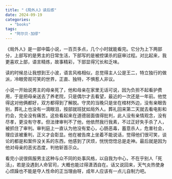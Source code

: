```yaml
---
title: "《局外人》读后感"
date: 2024-09-19
categories: 
  - "books"
tags: 
  - "阿尔贝·加缪"
---
```


《局外人》是一部中篇小说，一百页多点，几个小时就能看完。它分为上下两部分，上部写的是男主的日常生活，下部写的是被控谋杀的庭审过程。对比起来，我更喜欢上部，语言精炼，故事精彩，下部显得冗长和乏味。  
  
读的时候总让我想到王小波，语言风格相似，总觉得主人公是王二，特立独行的做派，冷眼旁观可笑的世界，正直、独特，不惧惹人非议。  
  
小说一开始说男主的母亲死了，他和母亲在家里无话可说，因为负担不起看护费用，于是把母亲送去了养老院，只是偶尔才去看望，最近的一次还是一年前。他觉得这对他俩都好，双方都得到了解脱。守灵的当晚只是坐在棺材外边，没有亲眼告别，葬礼上也没有一滴眼泪，按部就班犹如局外人。葬礼回来第二天就去看电影和约会，完全没有痛苦。这些看起来在道德层面值得批判，此人没有亲情观念，没有尽孝，更没有守孝。但法律审判不了他，他依然我行我素，不过正好失手杀了人，被抓住了审判。审判庭上一直认为他没有爱心，心肠恶毒，蓄意杀人，危害社会，理应该被重判，正义才会彰显。他在被告席上坐着不能说话，觉得他们很可笑，谈论的都是和案件没关系的东西，他感到了厌烦，恍恍惚惚总是走神。最后就是因为他对母亲的恶劣态度，判他斩首示众。  
  
看完小说很佩服男主这种与众不同的处事风格，以自我为中心，不在乎别人「死活」，若是没遇到人命官司，大概也能过得潇洒自在。话又说回来，天气炎热使身心烦躁也不能是夺人性命的正当理由呀，成年人应该有一点儿自制力吧。
